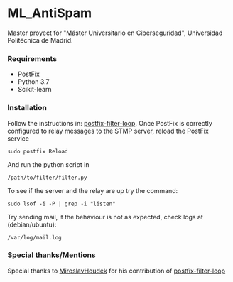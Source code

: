 # ML_AntiSpam

Master proyect for "Máster Universitario en Ciberseguridad", Universidad Politécnica de Madrid.

 
### Requirements

- PostFix 
- Python 3.7
- Scikit-learn

### Installation

Follow the instructions in: [postfix-filter-loop](https://github.com/MiroslavHoudek/postfix-filter-loop). Once PostFix is correctly configured to relay messages to the STMP server, reload the PostFix service 

``sudo postfix Reload``

And run the python script in 

``/path/to/filter/filter.py`` 

To see if the server and the relay are up try the command:

``sudo lsof -i -P | grep -i "listen"``

Try sending mail, it the behaviour is not as expected, check logs at (debian/ubuntu):

``/var/log/mail.log``


### Special thanks/Mentions

 Special thanks to [MiroslavHoudek](https://github.com/MiroslavHoudek) for his contribution of [postfix-filter-loop](https://github.com/MiroslavHoudek/postfix-filter-loop)
